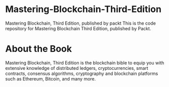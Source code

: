 # Mastering-Blockchain-Third-Edition
Mastering Blockchain, Third Edition, published by packt
This is the code repository for Mastering Blockchain  Third Edition, published by Packt.

# About the Book
Mastering Blockchain, Third Edition is the blockchain bible to equip you with extensive knowledge of distributed ledgers, cryptocurrencies, smart contracts, consensus algorithms, cryptography and blockchain platforms such as Ethereum, Bitcoin, and many more.
